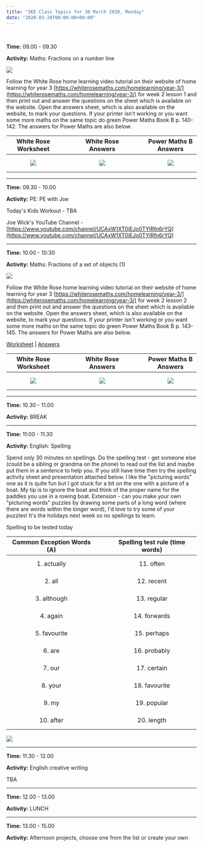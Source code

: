 ```yaml
---
title: "3EE Class Topics for 30 March 2020, Monday"
date: "2020-03-24T08:00:00+00:00"
---
```


&nbsp;

**Time:** 09.00 - 09.30

**Activity:** Maths: Fractions on a number line

[![](/images/whiterose/y3/Y3Week2Lesson1Step6.png)](https://whiterosemaths.com/homelearning/year-3/)

Follow the White Rose home learning video tutorial on their website of home learning for year 3 [https://whiterosemaths.com/homelearning/year-3/](https://whiterosemaths.com/homelearning/year-3/) for week 2 lesson 1 and then print out and answer the questions on the sheet which is available on the website. Open the answers sheet, which is also available on the website, to mark your questions. If your printer isn't working or you want some more maths on the same topic do green Power Maths Book B p. 140-142. The answers for Power Maths are also below.

**White Rose Worksheet** | &nbsp; &nbsp; | &nbsp; &nbsp; | **White Rose Answers** | &nbsp; &nbsp; | &nbsp; &nbsp; | **Power Maths B Answers**
:---: | :---: | :---: | :---: | :---: | :---: | :---:
[![](/images/whiterose/y3/Lesson-1-Y3-Spring-Block-5-WO6-Fractions-on-a-number-line-2019.png)](/docs/whiterose/y3/Lesson-1-Y3-Spring-Block-5-WO6-Fractions-on-a-number-line-2019.pdf) | &nbsp; &nbsp; | &nbsp; &nbsp; | [![](/images/whiterose/y3/Y3-Spring-Block-5-ANS6-Fractions-on-a-number-line-2019.png)](/docs/whiterose/y3/Y3-Spring-Block-5-ANS6-Fractions-on-a-number-line-2019.pdf) | &nbsp; &nbsp; | &nbsp; &nbsp; | [![](/images/powermaths/y3/pm_y3_u09_practicebookanswers.png)](/docs/powermaths/y3/pm_y3_u09_practicebookanswers.pdf)

<hr>

**Time:** 09.30 - 10.00

**Activity:** PE: PE with Joe

Today's Kids Workout - TBA

Joe Wick's YouTube Channel - [https://www.youtube.com/channel/UCAxW1XT0iEJo0TYlRfn6rYQ](https://www.youtube.com/channel/UCAxW1XT0iEJo0TYlRfn6rYQ)

<hr>

**Time:** 10.00 - 10:30

**Activity:** Maths: Fractions of a set of objects (1)

[![](/images/whiterose/y3/Y3Week2Lesson2Step7.png)](https://whiterosemaths.com/homelearning/year-3/)

Follow the White Rose home learning video tutorial on their website of home learning for year 3 [https://whiterosemaths.com/homelearning/year-3/](https://whiterosemaths.com/homelearning/year-3/) for week 2 lesson 2 and then print out and answer the questions on the sheet which is available on the website. Open the answers sheet, which is also available on the website, to mark your questions. If your printer isn't working or you want some more maths on the same topic do green Power Maths Book B p. 143-145. The answers for Power Maths are also below.

[Worksheet](/docs/whiterose/y3/Lesson-2-Y3-Spring-Block-5-WO7-Fractions-of-a-set-of-objects-1-2019.pdf) | [Answers](/docs/whiterose/y3/Y3-Spring-Block-5-ANS7-Fractions-of-a-set-of-objects-1-2019.pdf)

**White Rose Worksheet** | &nbsp; &nbsp; | &nbsp; &nbsp; | **White Rose Answers** | &nbsp; &nbsp; | &nbsp; &nbsp; | **Power Maths B Answers**
:---: | :---: | :---: | :---: | :---: | :---: | :---:
[![](/images/whiterose/y3/Lesson-2-Y3-Spring-Block-5-WO7-Fractions-of-a-set-of-objects-1-2019.png)](/docs/whiterose/y3/Lesson-2-Y3-Spring-Block-5-WO7-Fractions-of-a-set-of-objects-1-2019.pdf) | &nbsp; &nbsp; | &nbsp; &nbsp; | [![](/images/whiterose/y3/Y3-Spring-Block-5-ANS7-Fractions-of-a-set-of-objects-1-2019.png)](/docs/whiterose/y3/Y3-Spring-Block-5-ANS7-Fractions-of-a-set-of-objects-1-2019.pdf) | &nbsp; &nbsp; | &nbsp; &nbsp; | [![](/images/powermaths/y3/pm_y3_u09_practicebookanswers.png)](/docs/powermaths/y3/pm_y3_u09_practicebookanswers.pdf)

<hr>

**Time:** 10.30 - 11.00

**Activity:** BREAK

<hr>

**Time:** 11:00 - 11.30 

**Activity:** English: Spelling

Spend only 30 minutes on spellings. Do the spelling test - get someone else (could be a sibling or grandma on the phone) to read out the list and maybe put them in a sentence to help you. If you still have time then try the spelling activity sheet and presentation attached below. I like the "picturing words" one as it is quite fun but I got stuck for a bit on the one with a picture of a boat. My tip is to ignore the boat and think of the proper name for the paddles you use in a rowing boat. Extension - can you make your own "picturing words" puzzles by drawing some parts of a long word (where there are words within the longer word), I'd love to try some of your puzzles! It's the holidays next week so no spellings to learn.

Spelling to be tested today

**Common Exception Words (A)** | &nbsp; &nbsp; | **Spelling test rule (time words)**
:---: | :---: | :---:
1. actually | &nbsp; &nbsp; | 11. often
2. all | &nbsp; &nbsp; | 12. recent
3. although | &nbsp; &nbsp; | 13. regular
4. again | &nbsp; &nbsp; | 14. forwards
5. favourite | &nbsp; &nbsp; | 15. perhaps
6. are | &nbsp; &nbsp; | 16. probably
7. our | &nbsp; &nbsp; | 17. certain
8. your | &nbsp; &nbsp; | 18. favourite
9. my | &nbsp; &nbsp; | 19. popular
10. after | &nbsp; &nbsp; | 20. length

[![](/images/spelling_key_words.png)](/docs/spelling_key_words.ppt)

<hr>

**Time:** 11.30 - 12.00

**Activity:** English creative writing

TBA

<hr>

**Time:** 12.00 - 13.00

**Activity:** LUNCH

<hr>

**Time:** 13.00 - 15.00

**Activity:** Afternoon projects, choose one from the list or create your own

<br/>
<br/>

